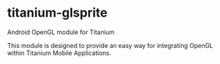# titanium-glsprite

Android OpenGL module for Titanium

This module is designed to provide an easy way for integrating OpenGL within Titanium Mobile Applications.
